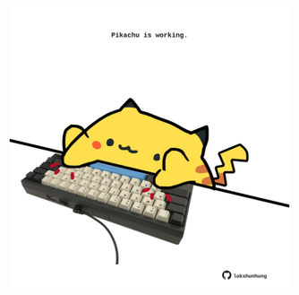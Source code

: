 <!-- built at 13/07/2025, 13:08:28 UTC -->
<p align="center">
  <img width="500" height="500" src="./ReadmeImage.svg">
</p>
